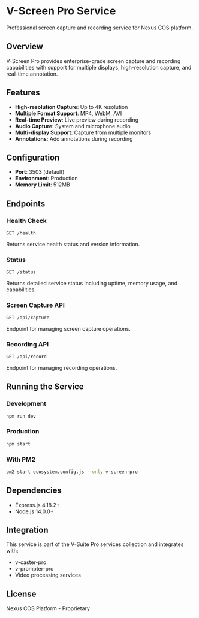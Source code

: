 # V-Screen Pro Service

Professional screen capture and recording service for Nexus COS platform.

## Overview

V-Screen Pro provides enterprise-grade screen capture and recording capabilities with support for multiple displays, high-resolution capture, and real-time annotation.

## Features

- **High-resolution Capture**: Up to 4K resolution
- **Multiple Format Support**: MP4, WebM, AVI
- **Real-time Preview**: Live preview during recording
- **Audio Capture**: System and microphone audio
- **Multi-display Support**: Capture from multiple monitors
- **Annotations**: Add annotations during recording

## Configuration

- **Port**: 3503 (default)
- **Environment**: Production
- **Memory Limit**: 512MB

## Endpoints

### Health Check
```
GET /health
```

Returns service health status and version information.

### Status
```
GET /status
```

Returns detailed service status including uptime, memory usage, and capabilities.

### Screen Capture API
```
GET /api/capture
```

Endpoint for managing screen capture operations.

### Recording API
```
GET /api/record
```

Endpoint for managing recording operations.

## Running the Service

### Development
```bash
npm run dev
```

### Production
```bash
npm start
```

### With PM2
```bash
pm2 start ecosystem.config.js --only v-screen-pro
```

## Dependencies

- Express.js 4.18.2+
- Node.js 14.0.0+

## Integration

This service is part of the V-Suite Pro services collection and integrates with:
- v-caster-pro
- v-prompter-pro
- Video processing services

## License

Nexus COS Platform - Proprietary

